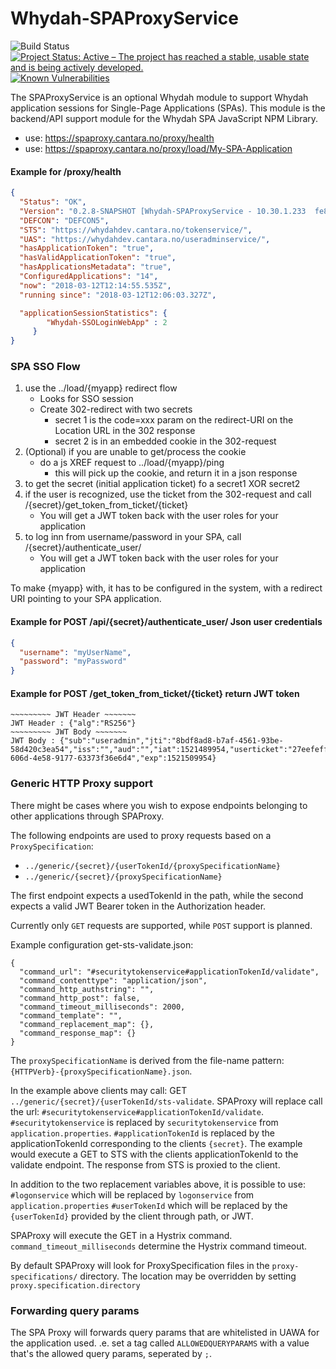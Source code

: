 # Whydah-SPAProxyService

![Build Status](https://jenkins.quadim.ai/buildStatus/icon?job=Whydah-SPAProxyService) [![Project Status: Active – The project has reached a stable, usable state and is being actively developed.](http://www.repostatus.org/badges/latest/active.svg)](http://www.repostatus.org/#active)  [![Known Vulnerabilities](https://snyk.io/test/github/Cantara/Whydah-SPAProxyService/badge.svg)](https://snyk.io/test/github/Cantara/Whydah-SPAProxyService)


The SPAProxyService is an optional Whydah module to support Whydah application sessions for Single-Page Applications (SPAs).
This module is the backend/API support module for the Whydah SPA JavaScript NPM Library.


* use:  https://spaproxy.cantara.no/proxy/health
* use:  https://spaproxy.cantara.no/proxy/load/My-SPA-Application


#### Example for /proxy/health 
```json
{
  "Status": "OK",
  "Version": "0.2.8-SNAPSHOT [Whydah-SPAProxyService - 10.30.1.233  fe80:0:0:0:cfc:f5ff:fedd:1770%eth0  10.30.1.233  0:0:0:0:0:0:0:1%lo  127.0.0.1]",
  "DEFCON": "DEFCON5",
  "STS": "https://whydahdev.cantara.no/tokenservice/",
  "UAS": "https://whydahdev.cantara.no/useradminservice/",
  "hasApplicationToken": "true",
  "hasValidApplicationToken": "true",
  "hasApplicationsMetadata": "true",
  "ConfiguredApplications": "14",
  "now": "2018-03-12T12:14:55.535Z",
  "running since": "2018-03-12T12:06:03.327Z",

  "applicationSessionStatistics": {
        "Whydah-SSOLoginWebApp" : 2 
     }
}
```

### SPA SSO Flow 

1. use the ../load/{myapp} redirect flow
    * Looks for SSO session
    * Create 302-redirect with two secrets
      * secret 1 is the code=xxx param on the redirect-URI on the Location URL in the 302 response
      * secret 2 is in an embedded cookie in the 302-request
2. (Optional) if you are unable to get/process the cookie
    * do a js XREF request to  ../load/{myapp}/ping
      * this will pick up the cookie, and return it in a json response
3. to get the secret (initial application ticket) fo a secret1 XOR secret2
4. if the user is recognized, use the ticket from the 302-request and call /{secret}/get_token_from_ticket/{ticket}
    * You will get a JWT token back with the user roles for your application
5. to log inn from username/password in your SPA, call /{secret}/authenticate_user/
    * You will get a JWT token back with the user roles for your application
 
 
To make {myapp} with, it has to be configured in the system, with a redirect URI pointing to your SPA application.
 
#### Example for POST /api/{secret}/authenticate_user/  Json user credentials
```json
{
  "username": "myUserName",
  "password": "myPassword"
}
```

#### Example for POST /get_token_from_ticket/{ticket}   return JWT token
```text
~~~~~~~~~ JWT Header ~~~~~~~
JWT Header : {"alg":"RS256"}
~~~~~~~~~ JWT Body ~~~~~~~
JWT Body : {"sub":"useradmin","jti":"8bdf8ad8-b7af-4561-93be-58d420c3ea54","iss":"","aud":"","iat":1521489954,"userticket":"27eefeff-606d-4e58-9177-63373f36e6d4","exp":1521509954}
```

### Generic HTTP Proxy support
There might be cases where you wish to expose endpoints belonging to other applications through SPAProxy.

The following endpoints are used to proxy requests based on a `ProxySpecification`:
 * `../generic/{secret}/{userTokenId/{proxySpecificationName}`
 * `../generic/{secret}/{proxySpecificationName}`

The first endpoint expects a usedTokenId in the path, while the second expects a valid JWT Bearer token in the Authorization header.

Currently only `GET` requests are supported, while `POST` support is planned.

Example configuration get-sts-validate.json:

```
{
  "command_url": "#securitytokenservice#applicationTokenId/validate",
  "command_contenttype": "application/json",
  "command_http_authstring": "",
  "command_http_post": false,
  "command_timeout_milliseconds": 2000,
  "command_template": "",
  "command_replacement_map": {},
  "command_response_map": {}
}
```

The `proxySpecificationName` is derived from the file-name pattern: `{HTTPVerb}-{proxySpecificationName}.json`.

In the example above clients may call: GET `../generic/{secret}/{userTokenId/sts-validate`.
SPAProxy will replace call the url: `#securitytokenservice#applicationTokenId/validate`.
`#securitytokenservice` is replaced by `securitytokenservice` from `application.properties`.
`#applicationTokenId` is replaced by the applicationTokenId corresponding to the clients `{secret}`.
The example would execute a GET to STS with the clients applicationTokenId to the validate endpoint.
The response from STS is proxied to the client.


In addition to the two replacement variables above, it is possible to use:
`#logonservice` which will be replaced by `logonservice` from `application.properties`
`#userTokenId` which will be replaced by the `{userTokenId}` provided by the client through path, or JWT.

SPAProxy will execute the GET in a Hystrix command. `command_timeout_milliseconds` determine the Hystrix command timeout.

By default SPAProxy will look for ProxySpecification files in the `proxy-specifications/` directory.
The location may be overridden by setting `proxy.specification.directory`


### Forwarding query params
The SPA Proxy will forwards query params that are whitelisted in UAWA for the application used.
.e. set a tag called `ALLOWEDQUERYPARAMS` with a value that's the allowed query params, seperated by `;`.
